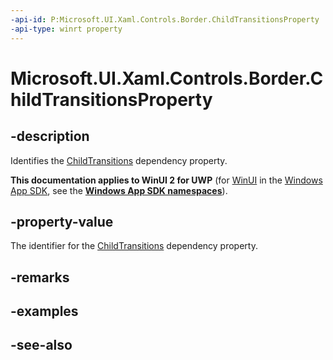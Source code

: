 ```yaml
---
-api-id: P:Microsoft.UI.Xaml.Controls.Border.ChildTransitionsProperty
-api-type: winrt property
---
```


<!-- Property syntax
public Windows.UI.Xaml.DependencyProperty ChildTransitionsProperty { get; }
-->

# Microsoft.UI.Xaml.Controls.Border.ChildTransitionsProperty

## -description
Identifies the [ChildTransitions](border_childtransitions.md) dependency property.

**This documentation applies to WinUI 2 for UWP** (for [WinUI](/windows/apps/winui/winui3/) in the [Windows App SDK](/windows/apps/windows-app-sdk/), see the **[Windows App SDK namespaces](/windows/windows-app-sdk/api/winrt/)**).

## -property-value
The identifier for the [ChildTransitions](border_childtransitions.md) dependency property.

## -remarks

## -examples

## -see-also
